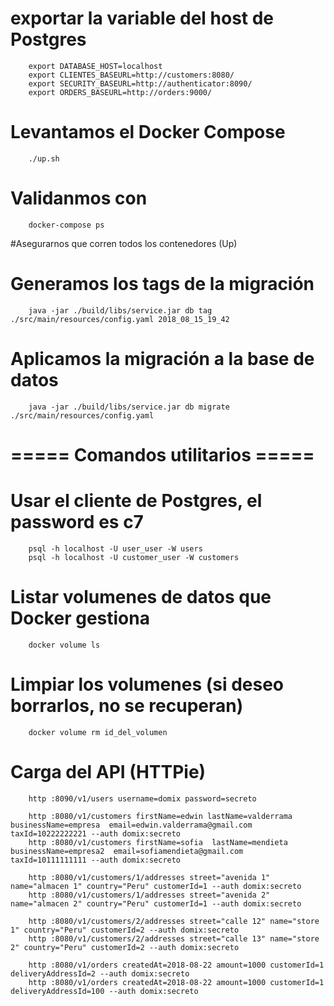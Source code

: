 # exportar la variable del host de Postgres
        export DATABASE_HOST=localhost
        export CLIENTES_BASEURL=http://customers:8080/
        export SECURITY_BASEURL=http://authenticator:8090/
        export ORDERS_BASEURL=http://orders:9000/ 


# Levantamos el Docker Compose
        ./up.sh

# Validanmos con
        docker-compose ps

#Asegurarnos que corren todos los contenedores (Up)

# Generamos los tags de la migración
        java -jar ./build/libs/service.jar db tag ./src/main/resources/config.yaml 2018_08_15_19_42

# Aplicamos la migración a la base de datos
        java -jar ./build/libs/service.jar db migrate ./src/main/resources/config.yaml


# ===== Comandos utilitarios =====

# Usar el cliente de Postgres, el password es c7
        psql -h localhost -U user_user -W users
        psql -h localhost -U customer_user -W customers

# Listar volumenes de datos que Docker gestiona
        docker volume ls

# Limpiar los volumenes (si deseo borrarlos, no se recuperan)
        docker volume rm id_del_volumen

# Carga del API (HTTPie)
        http :8090/v1/users username=domix password=secreto

        http :8080/v1/customers firstName=edwin lastName=valderrama businessName=empresa  email=edwin.valderrama@gmail.com  taxId=10222222221 --auth domix:secreto
        http :8080/v1/customers firstName=sofia  lastName=mendieta businessName=empresa2  email=sofiamendieta@gmail.com  taxId=10111111111 --auth domix:secreto

        http :8080/v1/customers/1/addresses street="avenida 1" name="almacen 1" country="Peru" customerId=1 --auth domix:secreto
        http :8080/v1/customers/1/addresses street="avenida 2" name="almacen 2" country="Peru" customerId=1 --auth domix:secreto

        http :8080/v1/customers/2/addresses street="calle 12" name="store 1" country="Peru" customerId=2 --auth domix:secreto
        http :8080/v1/customers/2/addresses street="calle 13" name="store 2" country="Peru" customerId=2 --auth domix:secreto

        http :8080/v1/orders createdAt=2018-08-22 amount=1000 customerId=1 deliveryAddressId=2 --auth domix:secreto
        http :8080/v1/orders createdAt=2018-08-22 amount=1000 customerId=1 deliveryAddressId=100 --auth domix:secreto



